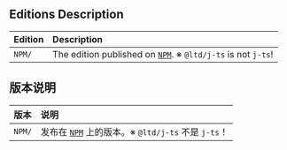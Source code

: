 ﻿
## Editions Description

| Edition | Description                                                             |
|:--------|:------------------------------------------------------------------------|
| `NPM/`  | The edition published on [`NPM`][NPM-en]. ※ `@ltd/j-ts` is not `j-ts`! |

[NPM-en]: https://www.npmjs.com/package/@ltd/j-ts "Node Package Manager"

## 版本说明

| 版本    | 说明                                                                    |
|:--------|:------------------------------------------------------------------------|
| `NPM/`  | 发布在 [`NPM`][NPM-zhs] 上的版本。※ `@ltd/j-ts` 不是 `j-ts`！          |

[NPM-zhs]: https://www.npmjs.com/package/@ltd/j-ts "Node 包管理器"

